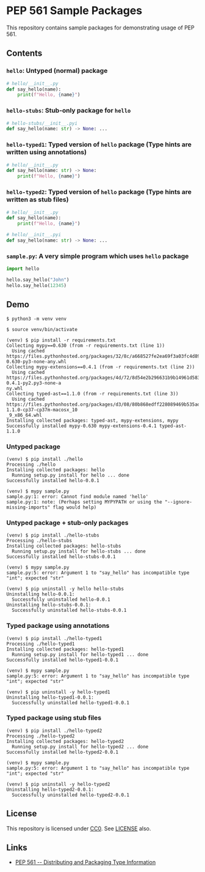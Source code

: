 # PEP 561 Sample Packages
This repository contains sample packages for demonstrating usage of PEP 561.

## Contents
### `hello`: Untyped (normal) package
```python
# hello/__init__.py
def say_hello(name):
    print(f"Hello, {name}")
```

### `hello-stubs`: Stub-only package for `hello`
```python
# hello-stubs/__init__.pyi
def say_hello(name: str) -> None: ...
```

### `hello-typed1`: Typed version of `hello` package (Type hints are written using annotations)
```python
# hello/__init__.py
def say_hello(name: str) -> None:
    print(f"Hello, {name}")
```

### `hello-typed2`: Typed version of `hello` package (Type hints are written as stub files)
```python
# hello/__init__.py
def say_hello(name):
    print(f"Hello, {name}")
```
```python
# hello/__init__.pyi
def say_hello(name: str) -> None: ...
```

### `sample.py`: A very simple program which uses `hello` package
```python
import hello

hello.say_hello("John")
hello.say_hello(12345)
```

## Demo
```shell
$ python3 -m venv venv

$ source venv/bin/activate

(venv) $ pip install -r requirements.txt
Collecting mypy==0.630 (from -r requirements.txt (line 1))
  Using cached https://files.pythonhosted.org/packages/32/8c/a668527fe2ea69f3a03fc4d895e12b6cb2eb1bb62d61cfe8ff4142395d3a/mypy-0.630-py3-none-any.whl
Collecting mypy-extensions==0.4.1 (from -r requirements.txt (line 2))
  Using cached https://files.pythonhosted.org/packages/4d/72/8d54e2b296631b9b14961d583e56e90d9d7fba8a240d5ce7f1113cc5e887/mypy_extensions-0.4.1-py2.py3-none-a
ny.whl
Collecting typed-ast==1.1.0 (from -r requirements.txt (line 3))
  Using cached https://files.pythonhosted.org/packages/d3/08/80b868edff228089469b535add832567a7c79fb6971111ac6271bc3eb06d/typed_ast-1.1.0-cp37-cp37m-macosx_10
_9_x86_64.whl
Installing collected packages: typed-ast, mypy-extensions, mypy
Successfully installed mypy-0.630 mypy-extensions-0.4.1 typed-ast-1.1.0
```

### Untyped package
```shell
(venv) $ pip install ./hello
Processing ./hello
Installing collected packages: hello
  Running setup.py install for hello ... done
Successfully installed hello-0.0.1

(venv) $ mypy sample.py
sample.py:1: error: Cannot find module named 'hello'
sample.py:1: note: (Perhaps setting MYPYPATH or using the "--ignore-missing-imports" flag would help)
```

### Untyped package + stub-only packages
```shell
(venv) $ pip install ./hello-stubs
Processing ./hello-stubs
Installing collected packages: hello-stubs
  Running setup.py install for hello-stubs ... done
Successfully installed hello-stubs-0.0.1

(venv) $ mypy sample.py
sample.py:5: error: Argument 1 to "say_hello" has incompatible type "int"; expected "str"

(venv) $ pip uninstall -y hello hello-stubs
Uninstalling hello-0.0.1:
  Successfully uninstalled hello-0.0.1
Uninstalling hello-stubs-0.0.1:
  Successfully uninstalled hello-stubs-0.0.1
```

### Typed package using annotations
```shell
(venv) $ pip install ./hello-typed1
Processing ./hello-typed1
Installing collected packages: hello-typed1
  Running setup.py install for hello-typed1 ... done
Successfully installed hello-typed1-0.0.1

(venv) $ mypy sample.py
sample.py:5: error: Argument 1 to "say_hello" has incompatible type "int"; expected "str"

(venv) $ pip uninstall -y hello-typed1
Uninstalling hello-typed1-0.0.1:
  Successfully uninstalled hello-typed1-0.0.1
```

### Typed package using stub files
```shell
(venv) $ pip install ./hello-typed2
Processing ./hello-typed2
Installing collected packages: hello-typed2
  Running setup.py install for hello-typed2 ... done
Successfully installed hello-typed2-0.0.1

(venv) $ mypy sample.py
sample.py:5: error: Argument 1 to "say_hello" has incompatible type "int"; expected "str"

(venv) $ pip uninstall -y hello-typed2
Uninstalling hello-typed2-0.0.1:
  Successfully uninstalled hello-typed2-0.0.1
```

## License
This repository is licensed under [CC0](https://creativecommons.org/publicdomain/zero/1.0/deed). See [LICENSE](LICENSE) also.

## Links
- [PEP 561 -- Distributing and Packaging Type Information](https://www.python.org/dev/peps/pep-0561/)
